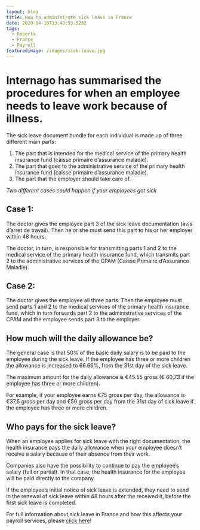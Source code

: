 ```yaml
---
layout: blog
title: How to administrate sick leave in France
date: 2020-04-16T13:48:53.523Z
tags:
  - Reports
  - France
  - Payroll
featuredimage: /images/sick-leave.jpg
---
```

# Internago has summarised the procedures for when an employee needs to leave work because of illness.

The sick leave document bundle for each individual is made up of three different main parts:

1. The part that is intended for the medical service of the primary health insurance fund (caisse primaire d’assurance maladie).
2. The part that goes to the administrative service of the primary health insurance fund (caisse primaire d’assurance maladie). 
3. The part that the employer should take care of. 

*Two different cases could happen if your employees get sick* 

## Case 1:

The doctor gives the employee part 3 of the sick leave documentation (avis d’arret de travail). Then he or she must send this part to his or her employer within 48 hours.

The doctor, in turn, is responsible for transmitting parts 1 and 2 to the medical service of the primary health insurance fund, which transmits part 2 to the administrative services of the CPAM (Caisse Primaire d’Assurance Maladie). 

## Case 2:

The doctor gives the employee all three parts. Then the employee must send parts 1 and 2 to the medical services of the primary health insurance fund, which in turn forwards part 2 to the administrative services of the CPAM and the employee sends part 3 to the employer. 

## How much will the daily allowance be?

The general case is that 50% of the basic daily salary is to be paid to the employee during the sick leave. If the employee has three or more children the allowance is increased to 66.66%, from the 31st day of the sick leave.

The maximum amount for the daily allowance is €45.55 gross (€ 60,73 if the employee has three or more children). 

For example, if your employee earns €75 gross per day, the allowance is €37,5 gross per day and €50 gross per day from the 31st day of sick leave if the employee has three or more children. 

## Who pays for the sick leave?

When an employee applies for sick leave with the right documentation, the health insurance pays the daily allowance when your employee doesn’t receive a salary because of their absence from their work.

Companies also have the possibility to continue to pay the employee’s salary (full or partial). In that case, the health insurance for the employee will be paid directly to the company.  

If the employee’s initial notice of sick leave is extended, they need to send in the renewal of sick leave within 48 hours after the received it, before the first sick leave is completed. 

For full information about sick leave in France and how this affects your payroll services, please [click here](https://www.ameli.fr/assure/droits-demarches/maladie-accident-hospitalisation/arret-travail-maladie/arret-travail-maladie-salarie#?)!